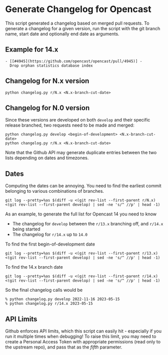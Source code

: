 Generate Changelog for Opencast
===============================

This script generated a changelog based on merged pull requests. To generate a
changelog for a given version, run the script with the git branch name, start
date and optionally end date as arguments.

Example for 14.x
---------------

```
- [[#4945](https://github.com/opencast/opencast/pull/4945)] -
  Drop orphan statistics database index
```

Changelog for N.x version
-------------------------

    python changelog.py r/N.x <N.x-branch-cut-date>

Changelog for N.0 version
-------------------------

Since these versions are developed on both `develop` and their specific release
branched, two requests need to be made and merged:

    python changelog.py develop <begin-of-development> <N.x-branch-cut-date>
    python changelog.py r/N.x <N.x-branch-cut-date>

Note that the Github API may generate duplicate entries between the two lists depending on dates and timezones.

Dates
-----
Computing the dates can be annoying.  You need to find the earliest commit belonging to various combinations of branches.

    git log --pretty=%as $(diff -u <(git rev-list --first-parent r/N.x) <(git rev-list --first-parent develop) | sed -ne 's/^ //p' | head -1)

As an example, to generate the full list for Opencast 14 you need to know

 - The changelog for `develop` between the `r/13.x` branching off, and `r/14.x` being started
 - The changelog for `r/14.x` up to `14.0`

To find the first begin-of-development date

    git log --pretty=%as $(diff -u <(git rev-list --first-parent r/13.x) <(git rev-list --first-parent develop) | sed -ne 's/^ //p' | head -1)

To find the 14.x branch date

    git log --pretty=%as $(diff -u <(git rev-list --first-parent r/14.x) <(git rev-list --first-parent develop) | sed -ne 's/^ //p' | head -1)

So the final changelog calls would be

    % python changelog.py develop 2022-11-16 2023-05-15
    % python changelog.py r/14.x 2023-05-15

API Limits
----------

Github enforces API limits, which this script can easily hit - especially if you run it multiple times when debugging!
To raise this limit, you may need to create a Personal Access Token with appropriate permissions (read only to the
upstream repo), and pass that as the *fifth* parameter.
